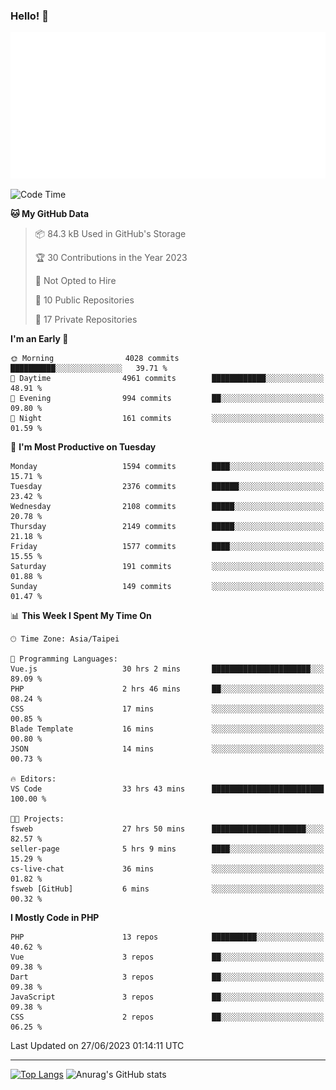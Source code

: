 ### Hello! 👋

![Metrics](/metrics.classic.svg)

<!--START_SECTION:waka-->
![Code Time](http://img.shields.io/badge/Code%20Time-341%20hrs%2033%20mins-blue)

**🐱 My GitHub Data** 

> 📦 84.3 kB Used in GitHub's Storage 
 > 
> 🏆 30 Contributions in the Year 2023
 > 
> 🚫 Not Opted to Hire
 > 
> 📜 10 Public Repositories 
 > 
> 🔑 17 Private Repositories 
 > 
**I'm an Early 🐤** 

```text
🌞 Morning                4028 commits        ██████████░░░░░░░░░░░░░░░   39.71 % 
🌆 Daytime                4961 commits        ████████████░░░░░░░░░░░░░   48.91 % 
🌃 Evening                994 commits         ██░░░░░░░░░░░░░░░░░░░░░░░   09.80 % 
🌙 Night                  161 commits         ░░░░░░░░░░░░░░░░░░░░░░░░░   01.59 % 
```
📅 **I'm Most Productive on Tuesday** 

```text
Monday                   1594 commits        ████░░░░░░░░░░░░░░░░░░░░░   15.71 % 
Tuesday                  2376 commits        ██████░░░░░░░░░░░░░░░░░░░   23.42 % 
Wednesday                2108 commits        █████░░░░░░░░░░░░░░░░░░░░   20.78 % 
Thursday                 2149 commits        █████░░░░░░░░░░░░░░░░░░░░   21.18 % 
Friday                   1577 commits        ████░░░░░░░░░░░░░░░░░░░░░   15.55 % 
Saturday                 191 commits         ░░░░░░░░░░░░░░░░░░░░░░░░░   01.88 % 
Sunday                   149 commits         ░░░░░░░░░░░░░░░░░░░░░░░░░   01.47 % 
```


📊 **This Week I Spent My Time On** 

```text
🕑︎ Time Zone: Asia/Taipei

💬 Programming Languages: 
Vue.js                   30 hrs 2 mins       ██████████████████████░░░   89.09 % 
PHP                      2 hrs 46 mins       ██░░░░░░░░░░░░░░░░░░░░░░░   08.24 % 
CSS                      17 mins             ░░░░░░░░░░░░░░░░░░░░░░░░░   00.85 % 
Blade Template           16 mins             ░░░░░░░░░░░░░░░░░░░░░░░░░   00.80 % 
JSON                     14 mins             ░░░░░░░░░░░░░░░░░░░░░░░░░   00.73 % 

🔥 Editors: 
VS Code                  33 hrs 43 mins      █████████████████████████   100.00 % 

🐱‍💻 Projects: 
fsweb                    27 hrs 50 mins      █████████████████████░░░░   82.57 % 
seller-page              5 hrs 9 mins        ████░░░░░░░░░░░░░░░░░░░░░   15.29 % 
cs-live-chat             36 mins             ░░░░░░░░░░░░░░░░░░░░░░░░░   01.82 % 
fsweb [GitHub]           6 mins              ░░░░░░░░░░░░░░░░░░░░░░░░░   00.32 % 
```

**I Mostly Code in PHP** 

```text
PHP                      13 repos            ██████████░░░░░░░░░░░░░░░   40.62 % 
Vue                      3 repos             ██░░░░░░░░░░░░░░░░░░░░░░░   09.38 % 
Dart                     3 repos             ██░░░░░░░░░░░░░░░░░░░░░░░   09.38 % 
JavaScript               3 repos             ██░░░░░░░░░░░░░░░░░░░░░░░   09.38 % 
CSS                      2 repos             ██░░░░░░░░░░░░░░░░░░░░░░░   06.25 % 
```




 Last Updated on 27/06/2023 01:14:11 UTC
<!--END_SECTION:waka-->

<hr>

<span style="display:inline-block">[![Top Langs](https://github-readme-stats.vercel.app/api/top-langs/?username=maureendadap&layout=compact&theme=transparent)](https://github.com/anuraghazra/github-readme-stats)</span>
<span style="display:inline-block">![Anurag's GitHub stats](https://github-readme-stats.vercel.app/api?username=maureendadap&show_icons=true&theme=transparent&count_private=true)</span>

<!--
**MaureenDadap/maureendadap** is a ✨ _special_ ✨ repository because its `README.md` (this file) appears on your GitHub profile.

Here are some ideas to get you started:

- 🔭 I’m currently working on ...
- 🌱 I’m currently learning ...
- 👯 I’m looking to collaborate on ...
- 🤔 I’m looking for help with ...
- 💬 Ask me about ...
- 📫 How to reach me: ...
- 😄 Pronouns: ...
- ⚡ Fun fact: ...
-->
